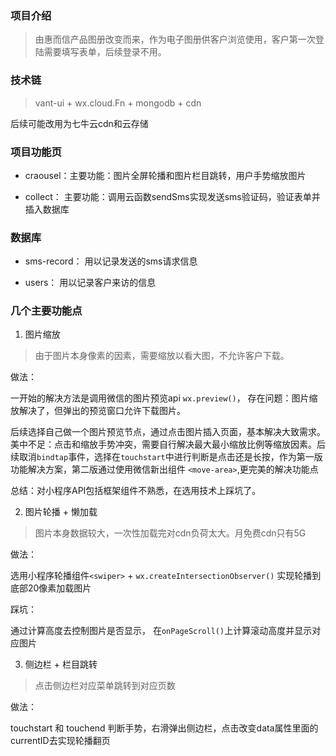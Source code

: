 ### 项目介绍

> 由惠而信产品图册改变而来，作为电子图册供客户浏览使用，客户第一次登陆需要填写表单，后续登录不用。

### 技术链

> vant-ui + wx.cloud.Fn + mongodb + cdn

后续可能改用为七牛云cdn和云存储

### 项目功能页

- craousel：主要功能：图片全屏轮播和图片栏目跳转，用户手势缩放图片

- collect： 主要功能：调用云函数sendSms实现发送sms验证码，验证表单并插入数据库

### 数据库

- sms-record： 用以记录发送的sms请求信息

- users： 用以记录客户来访的信息

### 几个主要功能点

1. 图片缩放

> 由于图片本身像素的因素，需要缩放以看大图，不允许客户下载。

做法：

一开始的解决方法是调用微信的图片预览api `wx.preview()`， 存在问题：图片缩放解决了，但弹出的预览窗口允许下载图片。

后续选择自己做一个图片预览节点，通过点击图片插入页面，基本解决大致需求。美中不足：点击和缩放手势冲突，需要自行解决最大最小缩放比例等缩放因素。后续取消`bindtap`事件，选择在`touchstart`中进行判断是点击还是长按，作为第一版功能解决方案，第二版通过使用微信新出组件 `<move-area>`,更完美的解决功能点

总结：对小程序API包括框架组件不熟悉，在选用技术上踩坑了。

2. 图片轮播 + 懒加载

> 图片本身数据较大，一次性加载完对cdn负荷太大。月免费cdn只有5G

做法：

选用小程序轮播组件`<swiper>` + `wx.createIntersectionObserver()` 实现轮播到底部20像素加载图片

踩坑：

通过计算高度去控制图片是否显示， 在`onPageScroll()`上计算滚动高度并显示对应图片

3. 侧边栏 + 栏目跳转

> 点击侧边栏对应菜单跳转到对应页数

做法： 

touchstart 和 touchend 判断手势，右滑弹出侧边栏，点击改变data属性里面的currentID去实现轮播翻页